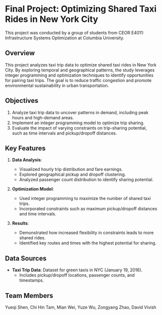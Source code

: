 # **Final Project: Optimizing Shared Taxi Rides in New York City**
This project was conducted by a group of students from CEOR E4011: Infrastructure Systems Optimization at Columbia University.

## **Overview**
This project analyzes taxi trip data to optimize shared taxi rides in New York City. By exploring temporal and geographical patterns, the study leverages integer programming and optimization techniques to identify opportunities for pairing taxi trips. The goal is to reduce traffic congestion and promote environmental sustainability in urban transportation.

## **Objectives**
1. Analyze taxi trip data to uncover patterns in demand, including peak hours and high-demand areas.
2. Implement an integer programming model to optimize trip sharing.
3. Evaluate the impact of varying constraints on trip-sharing potential, such as time intervals and pickup/dropoff distances.

## **Key Features**
1. **Data Analysis**:
   - Visualized hourly trip distribution and fare earnings.
   - Explored geographical pickup and dropoff clustering.
   - Analyzed passenger count distribution to identify sharing potential.

2. **Optimization Model**:
   - Used integer programming to maximize the number of shared taxi trips.
   - Incorporated constraints such as maximum pickup/dropoff distances and time intervals.

3. **Results**:
   - Demonstrated how increased flexibility in constraints leads to more shared rides.
   - Identified key routes and times with the highest potential for sharing.

## **Data Sources**
- **Taxi Trip Data**: Dataset for green taxis in NYC (January 19, 2016).
  - Includes pickup/dropoff locations, passenger counts, and timestamps.

## **Team Members**
Yueqi Shen, Chi Hin Tam, Mian Wei, Yuze Wu, Zongyang Zhao, David Vivish
